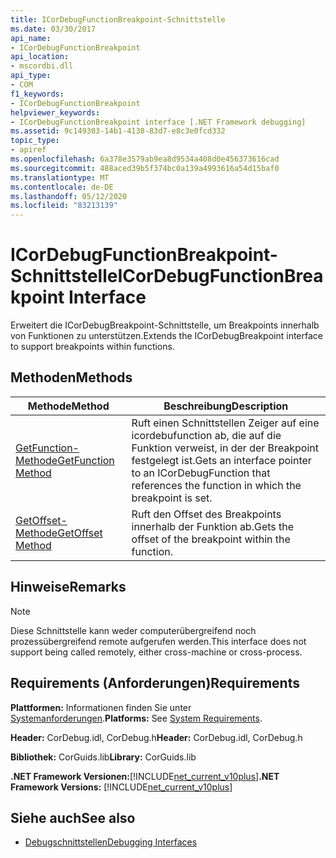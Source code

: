 ```yaml
---
title: ICorDebugFunctionBreakpoint-Schnittstelle
ms.date: 03/30/2017
api_name:
- ICorDebugFunctionBreakpoint
api_location:
- mscordbi.dll
api_type:
- COM
f1_keywords:
- ICorDebugFunctionBreakpoint
helpviewer_keywords:
- ICorDebugFunctionBreakpoint interface [.NET Framework debugging]
ms.assetid: 9c149303-14b1-4138-83d7-e8c3e0fcd332
topic_type:
- apiref
ms.openlocfilehash: 6a378e3579ab9ea8d9534a408d0e456373616cad
ms.sourcegitcommit: 488aced39b5f374bc0a139a4993616a54d15baf0
ms.translationtype: MT
ms.contentlocale: de-DE
ms.lasthandoff: 05/12/2020
ms.locfileid: "83213139"
---
```

# <a name="icordebugfunctionbreakpoint-interface"></a><span data-ttu-id="f4419-102">ICorDebugFunctionBreakpoint-Schnittstelle</span><span class="sxs-lookup"><span data-stu-id="f4419-102">ICorDebugFunctionBreakpoint Interface</span></span>

<span data-ttu-id="f4419-103">Erweitert die ICorDebugBreakpoint-Schnittstelle, um Breakpoints innerhalb von Funktionen zu unterstützen.</span><span class="sxs-lookup"><span data-stu-id="f4419-103">Extends the ICorDebugBreakpoint interface to support breakpoints within functions.</span></span>  
  
## <a name="methods"></a><span data-ttu-id="f4419-104">Methoden</span><span class="sxs-lookup"><span data-stu-id="f4419-104">Methods</span></span>  
  
|<span data-ttu-id="f4419-105">Methode</span><span class="sxs-lookup"><span data-stu-id="f4419-105">Method</span></span>|<span data-ttu-id="f4419-106">Beschreibung</span><span class="sxs-lookup"><span data-stu-id="f4419-106">Description</span></span>|  
|------------|-----------------|  
|[<span data-ttu-id="f4419-107">GetFunction-Methode</span><span class="sxs-lookup"><span data-stu-id="f4419-107">GetFunction Method</span></span>](icordebugfunctionbreakpoint-getfunction-method.md)|<span data-ttu-id="f4419-108">Ruft einen Schnittstellen Zeiger auf eine icordebufunction ab, die auf die Funktion verweist, in der der Breakpoint festgelegt ist.</span><span class="sxs-lookup"><span data-stu-id="f4419-108">Gets an interface pointer to an ICorDebugFunction that references the function in which the breakpoint is set.</span></span>|  
|[<span data-ttu-id="f4419-109">GetOffset-Methode</span><span class="sxs-lookup"><span data-stu-id="f4419-109">GetOffset Method</span></span>](icordebugfunctionbreakpoint-getoffset-method.md)|<span data-ttu-id="f4419-110">Ruft den Offset des Breakpoints innerhalb der Funktion ab.</span><span class="sxs-lookup"><span data-stu-id="f4419-110">Gets the offset of the breakpoint within the function.</span></span>|  
  
## <a name="remarks"></a><span data-ttu-id="f4419-111">Hinweise</span><span class="sxs-lookup"><span data-stu-id="f4419-111">Remarks</span></span>  
  
> [!NOTE]
> <span data-ttu-id="f4419-112">Diese Schnittstelle kann weder computerübergreifend noch prozessübergreifend remote aufgerufen werden.</span><span class="sxs-lookup"><span data-stu-id="f4419-112">This interface does not support being called remotely, either cross-machine or cross-process.</span></span>  
  
## <a name="requirements"></a><span data-ttu-id="f4419-113">Requirements (Anforderungen)</span><span class="sxs-lookup"><span data-stu-id="f4419-113">Requirements</span></span>  
 <span data-ttu-id="f4419-114">**Plattformen:** Informationen finden Sie unter [Systemanforderungen](../../get-started/system-requirements.md).</span><span class="sxs-lookup"><span data-stu-id="f4419-114">**Platforms:** See [System Requirements](../../get-started/system-requirements.md).</span></span>  
  
 <span data-ttu-id="f4419-115">**Header:** CorDebug.idl, CorDebug.h</span><span class="sxs-lookup"><span data-stu-id="f4419-115">**Header:** CorDebug.idl, CorDebug.h</span></span>  
  
 <span data-ttu-id="f4419-116">**Bibliothek:** CorGuids.lib</span><span class="sxs-lookup"><span data-stu-id="f4419-116">**Library:** CorGuids.lib</span></span>  
  
 <span data-ttu-id="f4419-117">**.NET Framework Versionen:**[!INCLUDE[net_current_v10plus](../../../../includes/net-current-v10plus-md.md)]</span><span class="sxs-lookup"><span data-stu-id="f4419-117">**.NET Framework Versions:** [!INCLUDE[net_current_v10plus](../../../../includes/net-current-v10plus-md.md)]</span></span>  
  
## <a name="see-also"></a><span data-ttu-id="f4419-118">Siehe auch</span><span class="sxs-lookup"><span data-stu-id="f4419-118">See also</span></span>

- [<span data-ttu-id="f4419-119">Debugschnittstellen</span><span class="sxs-lookup"><span data-stu-id="f4419-119">Debugging Interfaces</span></span>](debugging-interfaces.md)
